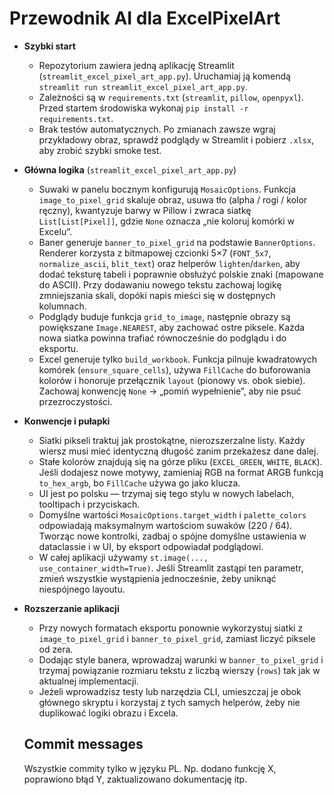 # Przewodnik AI dla ExcelPixelArt

- **Szybki start**
  - Repozytorium zawiera jedną aplikację Streamlit (`streamlit_excel_pixel_art_app.py`). Uruchamiaj ją komendą `streamlit run streamlit_excel_pixel_art_app.py`.
  - Zależności są w `requirements.txt` (`streamlit`, `pillow`, `openpyxl`). Przed startem środowiska wykonaj `pip install -r requirements.txt`.
  - Brak testów automatycznych. Po zmianach zawsze wgraj przykładowy obraz, sprawdź podglądy w Streamlit i pobierz `.xlsx`, aby zrobić szybki smoke test.

- **Główna logika** (`streamlit_excel_pixel_art_app.py`)
  - Suwaki w panelu bocznym konfigurują `MosaicOptions`. Funkcja `image_to_pixel_grid` skaluje obraz, usuwa tło (alpha / rogi / kolor ręczny), kwantyzuje barwy w Pillow i zwraca siatkę `List[List[Pixel]]`, gdzie `None` oznacza „nie koloruj komórki w Excelu”.
  - Baner generuje `banner_to_pixel_grid` na podstawie `BannerOptions`. Renderer korzysta z bitmapowej czcionki 5×7 (`FONT_5x7`, `normalize_ascii`, `blit_text`) oraz helperów `lighten`/`darken`, aby dodać teksturę tabeli i poprawnie obsłużyć polskie znaki (mapowane do ASCII). Przy dodawaniu nowego tekstu zachowaj logikę zmniejszania skali, dopóki napis mieści się w dostępnych kolumnach.
  - Podglądy buduje funkcja `grid_to_image`, następnie obrazy są powiększane `Image.NEAREST`, aby zachować ostre piksele. Każda nowa siatka powinna trafiać równocześnie do podglądu i do eksportu.
  - Excel generuje tylko `build_workbook`. Funkcja pilnuje kwadratowych komórek (`ensure_square_cells`), używa `FillCache` do buforowania kolorów i honoruje przełącznik `layout` (pionowy vs. obok siebie). Zachowaj konwencję `None` → „pomiń wypełnienie”, aby nie psuć przezroczystości.

- **Konwencje i pułapki**
  - Siatki pikseli traktuj jak prostokątne, nierozszerzalne listy. Każdy wiersz musi mieć identyczną długość zanim przekażesz dane dalej.
  - Stałe kolorów znajdują się na górze pliku (`EXCEL_GREEN`, `WHITE`, `BLACK`). Jeśli dodajesz nowe motywy, zamieniaj RGB na format ARGB funkcją `to_hex_argb`, bo `FillCache` używa go jako klucza.
  - UI jest po polsku — trzymaj się tego stylu w nowych labelach, tooltipach i przyciskach.
  - Domyślne wartości `MosaicOptions.target_width` i `palette_colors` odpowiadają maksymalnym wartościom suwaków (220 / 64). Tworząc nowe kontrolki, zadbaj o spójne domyślne ustawienia w dataclassie i w UI, by eksport odpowiadał podglądowi.
  - W całej aplikacji używamy `st.image(..., use_container_width=True)`. Jeśli Streamlit zastąpi ten parametr, zmień wszystkie wystąpienia jednocześnie, żeby uniknąć niespójnego layoutu.

- **Rozszerzanie aplikacji**
  - Przy nowych formatach eksportu ponownie wykorzystuj siatki z `image_to_pixel_grid` i `banner_to_pixel_grid`, zamiast liczyć piksele od zera.
  - Dodając style banera, wprowadzaj warunki w `banner_to_pixel_grid` i trzymaj powiązanie rozmiaru tekstu z liczbą wierszy (`rows`) tak jak w aktualnej implementacji.
  - Jeżeli wprowadzisz testy lub narzędzia CLI, umieszczaj je obok głównego skryptu i korzystaj z tych samych helperów, żeby nie duplikować logiki obrazu i Excela.

  ## Commit messages
  Wszystkie commity tylko w języku PL. Np. dodano funkcję X, poprawiono błąd Y, zaktualizowano dokumentację itp.
